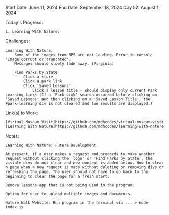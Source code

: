 Start Date: June 11, 2024
End Date: September 18, 2024
Day 52: August 1, 2024

Today's Progress:

    1. Learning With Nature:
        
        
Challenges:

    Learning With Nature: 
        Some of the images from NPS are not loading. Error in console 'Image corrupt or truncated'.
        Messages should slowly fade away. (Virginia)  

        Find Parks by State
            Click a state
            Click a park link
            Click 'Saved Lessons'
                Click a lesson title - should display only current Park Learning Links (If a 'Park Link' search occurred before clicking on 'Saved Lessons' and then clicking on a 'Saved Lesson Title', the #park-learning div is not cleared and two results are displayed.)    

Link(s) to Work:

    [Virtual Museum Visit]https://github.com/mdhcodes/virtual-museum-visit      
    [Learning With Nature]https://github.com/mdhcodes/learning-with-nature 

Notes:

    Learning With Nature: Future Development     

    At present, if a user makes a request and proceeds to make another request without clicking the 'logo' or 'Find Parks by State', the visible divs do not clear and new content is added below. How to clear a page when a new request is made without deleting or removing divs or refreshing the page. The user should not have to go back to the beginning to clear the page for a fresh start. 

    Remove lessons app that is not being used in the program.

    Option for user to upload multiple images and documents.

    Nature Walk Website: Run program in the terminal via ... > node index.js
